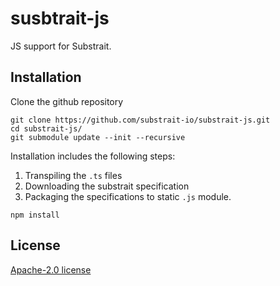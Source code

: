 
# susbtrait-js
JS support for Substrait.

## Installation

Clone the github repository

```
git clone https://github.com/substrait-io/substrait-js.git
cd substrait-js/
git submodule update --init --recursive
```

Installation includes the following steps:
 1. Transpiling the `.ts` files
 2. Downloading the substrait specification
 3. Packaging the specifications to static `.js` module.

```
npm install
```
    
## License
[Apache-2.0 license](https://www.apache.org/licenses/LICENSE-2.0)
